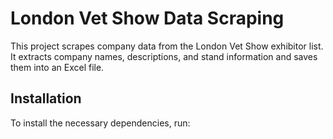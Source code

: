 # London Vet Show Data Scraping

This project scrapes company data from the London Vet Show exhibitor list.
It extracts company names, descriptions, and stand information and saves them into an Excel file.

## Installation

To install the necessary dependencies, run:

